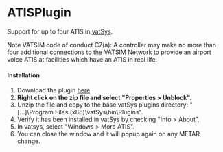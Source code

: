 # ATISPlugin

Support for up to four ATIS in [vatSys](https://virtualairtrafficsystem.com/).

Note VATSIM code of conduct C7(a): A controller may make no more than four additional connections to the VATSIM Network to provide an airport voice ATIS at facilities which have an ATIS in real life.

#### Installation

1. Download the plugin [here](https://github.com/badvectors/ATISPlugin/releases).
2. **Right click on the zip file and select "Properties > Unblock".**
3. Unzip the file and copy to the base vatSys plugins directory: "[...]\Program Files (x86)\vatSys\bin\Plugins".
4. Verify it has been installed in vatSys by checking "Info > About".
5. In vatsys, select "Windows > More ATIS".
6. You can close the window and it will popup again on any METAR change.
